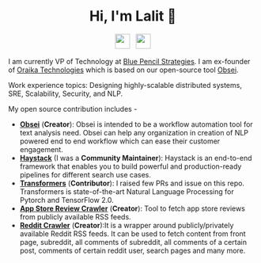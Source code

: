<h1 align="center">Hi, I'm Lalit 👋</h1>
<p align='center'>
<a href="https://twitter.com/PagariaLalit"><img height="30" src="https://github.com/WaylonWalker/WaylonWalker/blob/main/icon/twitter.png?raw=true"></a>&nbsp;&nbsp;
<a href="https://www.linkedin.com/in/lalitpagaria/"><img height="30" src="https://github.com/WaylonWalker/WaylonWalker/blob/main/icon/linkedin.png?raw=true"></a>
</p>

I am currently VP of Technology at [Blue Pencil Strategies](https://github.com/orgs/blue-pencil-strategies). I am ex-founder of [Oraika Technologies](https://www.oraika.com) which is based on our open-source tool [Obsei](https://github.com/obsei/obsei).

Work experience topics: Designing highly-scalable distributed systems, SRE, Scalability, Security, and NLP.


My open source contribution includes -
- [**Obsei**](https://github.com/obsei/obsei) (**Creator**): Obsei is intended to be a workflow automation tool for text analysis need. Obsei can help any organization in creation of NLP powered end to end workflow which can ease their customer engagement.
- [**Haystack**](https://github.com/deepset-ai/haystack) (I was a **Community Maintainer**): Haystack is an end-to-end framework that enables you to build powerful and production-ready pipelines for different search use cases.
- [**Transformers**](https://github.com/huggingface/transformers) (**Contributor**): I raised few PRs and issue on this repo. Transformers is state-of-the-art Natural Language Processing for Pytorch and TensorFlow 2.0.
- [**App Store Review Crawler**](https://github.com/lalitpagaria/app_store_reviews_reader) (**Creator**): Tool to fetch app store reviews from publicly available RSS feeds.
- [**Reddit Crawler**](https://github.com/lalitpagaria/reddit-rss-reader) (**Creator**):It is a wrapper around publicly/privately available Reddit RSS feeds. It can be used to fetch content from front page, subreddit, all comments of subreddit, all comments of a certain post, comments of certain reddit user, search pages and many more.
